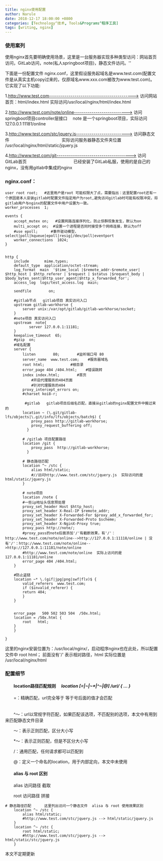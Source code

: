 ```yaml
---
title: nginx使用配置
author: Narule
date: 2018-12-17 18:00:00 +0800
categories: [Technology^技术, Tools&Programs^程序工具]
tags: [writing, nginx]
---
```




### 使用案列

使用nginx首先要明确使用场景，这里是一台服务器实现多种类型访问：网站首页访问，GitLab访问，note(私人springboot项目)，静态文件访问。''

下面是一份配置文件 nginx.conf，这里假设服务起域名是www.test.com(配置文件是从真实主机copy过来的，仅原域名www.xxx.com被改为www.test.com)。它实现了以下功能:

1.http://www.test.com-------------------------------------------> 访问网站首页：html/index.html    实际访问/usr/local/nginx/html/index.html

2.http://www.test.com/note/online---------------------------> 访问springboot项目controller层接口　 note 是一个springboot项目，实际访问 127.0.0.1:11181/online

3.http://www.test.com/stc/jquery.js--------------------------> 访问静态文件　　　　　　　　　　　　 实际访问服务器静态文件夹位置 /usr/local/nginx/html/static/jquery.js

4.http://www.test.com/git--------------------------------------> 访问GitLab首页　　　　　　　　　　　已经安装了GitLab私服，使用的是自己的nginx，没有用gitlab中集成的nginx

### nginx.conf：

```nginx
user root root;   #这里用户是root 可能权限大了点，需要指出：这里配置root还有一个原因是本人安装gitlab时配置文件指定用户为root,避免访问gitlab时可能有权限冲突，将gitlab用户与nginx的配置文件中用户设置为一致。
worker_processes  1;

events {
    accept_mutex on;   #设置网路连接序列化，防止惊群现象发生，默认为on
    multi_accept on;  #设置一个进程是否同时接受多个网络连接，默认为off
    #use epoll;      #事件驱动模型，select|poll|kqueue|epoll|resig|/dev/poll|eventport
    worker_connections  1024;
}


http {
    include       mime.types;
    default_type  application/octet-stream;
    log_format  main  '$time_local |$remote_addr-$remote_user| $http_host | $http_referer | $request | $status |$request_body | $body_bytes_sent|$http_user_agent|$http_x_forwarded_for';
    access_log  logs/test_access.log  main;
        
    sendfile        on;

    #gitlab节点   gitlab项目 真实访问入口
    upstream gitlab-workhorse {
        server unix:/var/opt/gitlab/gitlab-workhorse/socket;
    }
    #note项目 真实访问入口
    upstream  note{
           server 127.0.0.1:11181;
    }
    keepalive_timeout  65;
    #gzip  on;
    #域名配置
    server {
        listen        80;        #监听端口号 80
        server_name  www.test.com;    #服务器域名
        root html;            #根目录
        error_page 404 /404.html;    #错误跳转
        index index.html;        #首页
            #开启代理服务的404页面
            #针对代理服务的404
        proxy_intercept_errors on;
        #charset koi8-r;

         #gitlab   gitlab项目后缀名匹配，直接从gitlab的nginx配置文件中搬过来的
        location ~ (\.git/gitlab-lfs/objects|\.git/info/lfs/objects/batch$) {
            proxy_pass http://gitlab-workhorse;
            proxy_request_buffering off;
          }

        # /gitlab 项目配置路径
        location /git {
            proxy_pass  http://gitlab-workhorse;
          }

        # 静态路径匹配 
        location ^~ /stc {
            alias html/static;
            #//访问http://www.test.com/stc/jquery.js  实际访问的是 html/static/jquery.js 
        }
    
        # note项目
        location /note {
        #一些ip地址头信息预处理
        proxy_set_header Host $http_host;    
        proxy_set_header X-Real-IP $remote_addr;
        proxy_set_header X-Forwarded-For $proxy_add_x_forwarded_for;
        proxy_set_header X-Forwarded-Proto $scheme;
        proxy_set_header X-NginX-Proxy true;
        proxy_pass http://note/;  
        #proxy_pass的note后面添加'/'有截断效果，有'/'：http://www.test.com/note/online-->http://127.0.0.1:11118/online | 没有'/'：http://www.test.com/note/online-->http://127.0.0.1:11181/note/online
        #http://www.test.com/note/online  实际上访问的是  127.0.0.1:11181/online 
        error_page 404 /404.html;
    }

    #防止盗链
    location ~* \.(gif|jpg|png|swf|flv)$ {
        valid_referers  www.test.com;
        if ($invalid_referer) {
        return 404;
        } 
    }


    error_page   500 502 503 504  /50x.html;
    location = /50x.html {
        root   html;
    }
    }

}
```

 这里的nginx安装位置为：/usr/local/nginx/，启动程序nginx也在此处，所以配置文件中 root html； 前面没有'/' 表示相对路径，html 实际位置是 /usr/local/nginx/html

 

### 配置细节

#### 　　location路径匹配规则　 *location [=|~|~\*|^~|@] /uri/ { … }*

　　=：精确匹配，url完全等于 等于号后面的值才会匹配 　　　　　　　　　　　　　　　　　　　　　　　　　　　　　　　　　　　

　　^～：url以常规字符匹配，如果匹配该选项，不匹配别的选项，本文中有用到来匹配静态文件目录　　　　　　　　　　　　　　　 

　　～：表示正则匹配，区分大小写　　　　　　　　　　　　　　　　　　　　　　　　　　　　　　　　　　　　　　　　　　　　 

　　*～：表示正则匹配，但是不区分大小写　　　　　　　　　　　　　　　　　　　　　　　　　　　　　　　　　　　　　　　　　　

　　/：通用匹配，任何请求都可以匹配到　　

　　@：定义一个命名的location，用于内部定向，本文中未使用　　　

#### 　　alias 与 root 区别

　　alias 访问路径 截取

　　root 访问路径 拼接  

```nginx
# 静态路径匹配      这里列出访问一个静态文件  alisa 与 root 使用效果区别  
    location ^~ /stc {
        alias html/static;
        #http://www.test.com/stc/jquery.js --> html/static/jquery.js
    }
    location ^~ /stc {
        root html/static;
        #http://www.test.com/stc/jquery.js --> html/static/stc/jquery.js   
    }
```

 

本文不定期更新